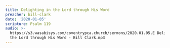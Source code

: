 ```yaml
---
title: Delighting in the Lord through His Word
preacher: bill-clark
date: '2020-01-05'
scripture: Psalm 119
audio: >-
  https://s3.wasabisys.com/coventrypca.church/sermons/2020.01.05.E Delighting in
  the Lord through His Word - Bill Clark.mp3
---
```

